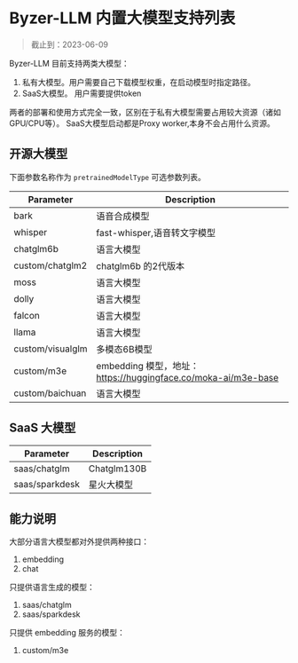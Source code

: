 # Byzer-LLM 内置大模型支持列表

> 截止到：2023-06-09

Byzer-LLM 目前支持两类大模型：

1. 私有大模型。用户需要自己下载模型权重，在启动模型时指定路径。
2. SaaS大模型。 用户需要提供token

两者的部署和使用方式完全一致，区别在于私有大模型需要占用较大资源（诸如GPU/CPU等）。 SaaS大模型启动都是Proxy worker,本身不会占用什么资源。


## 开源大模型

下面参数名称作为 `pretrainedModelType` 可选参数列表。

| Parameter | Description |
|--|--|
|bark| 语音合成模型 |
|whisper| fast-whisper,语音转文字模型 |
|chatglm6b| 语言大模型  |
|custom/chatglm2| chatglm6b 的2代版本 |
|moss|  语言大模型 |
|dolly|  语言大模型 |
|falcon| 语言大模型  |
|llama|  语言大模型 |
|custom/visualglm|  多模态6B模型 |
|custom/m3e|  embedding 模型，地址：https://huggingface.co/moka-ai/m3e-base |
|custom/baichuan|  语言大模型 |


## SaaS 大模型

| Parameter | Description |
|--|--|
|saas/chatglm|  Chatglm130B |
|saas/sparkdesk|  星火大模型 |

## 能力说明

大部分语言大模型都对外提供两种接口：

1. embedding
2. chat


只提供语言生成的模型：

1. saas/chatglm
2. saas/sparkdesk

只提供 embedding 服务的模型：

1. custom/m3e


